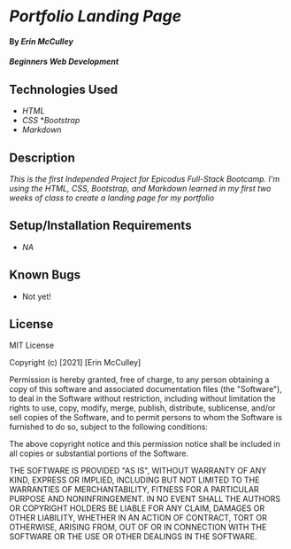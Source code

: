 # _Portfolio Landing Page_

#### By _**Erin McCulley**_

#### _Beginners Web Development_

## Technologies Used

* _HTML_
* _CSS_
*_Bootstrap_
* _Markdown_


## Description

_This is the first Independed Project for Epicodus Full-Stack Bootcamp. I'm using the HTML, CSS, Bootstrap, and Markdown learned in my first two weeks of class to create a landing page for my portfolio_

## Setup/Installation Requirements

* _NA_

## Known Bugs

* Not yet!
## License
MIT License

Copyright (c) [2021] [Erin McCulley]

Permission is hereby granted, free of charge, to any person obtaining a copy
of this software and associated documentation files (the "Software"), to deal
in the Software without restriction, including without limitation the rights
to use, copy, modify, merge, publish, distribute, sublicense, and/or sell
copies of the Software, and to permit persons to whom the Software is
furnished to do so, subject to the following conditions:

The above copyright notice and this permission notice shall be included in all
copies or substantial portions of the Software.

THE SOFTWARE IS PROVIDED "AS IS", WITHOUT WARRANTY OF ANY KIND, EXPRESS OR
IMPLIED, INCLUDING BUT NOT LIMITED TO THE WARRANTIES OF MERCHANTABILITY,
FITNESS FOR A PARTICULAR PURPOSE AND NONINFRINGEMENT. IN NO EVENT SHALL THE
AUTHORS OR COPYRIGHT HOLDERS BE LIABLE FOR ANY CLAIM, DAMAGES OR OTHER
LIABILITY, WHETHER IN AN ACTION OF CONTRACT, TORT OR OTHERWISE, ARISING FROM,
OUT OF OR IN CONNECTION WITH THE SOFTWARE OR THE USE OR OTHER DEALINGS IN THE
SOFTWARE.